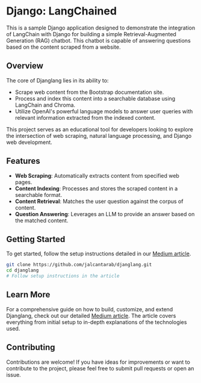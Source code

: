 # Django: LangChained

This is a sample Django application designed to demonstrate the integration of LangChain with Django for building a simple Retrieval-Augmented Generation (RAG) chatbot. This chatbot is capable of answering questions based on the content scraped from a website.

## Overview

The core of Djanglang lies in its ability to:
- Scrape web content from the Bootstrap documentation site.
- Process and index this content into a searchable database using LangChain and Chroma.
- Utilize OpenAI's powerful language models to answer user queries with relevant information extracted from the indexed content.

This project serves as an educational tool for developers looking to explore the intersection of web scraping, natural language processing, and Django web development.

## Features

- **Web Scraping**: Automatically extracts content from specified web pages.
- **Content Indexing**: Processes and stores the scraped content in a searchable format.
- **Content Retrieval**: Matches the user question against the corpus of content.
- **Question Answering**: Leverages an LLM to provide an answer based on the matched content.

## Getting Started

To get started, follow the setup instructions detailed in our [Medium article](https://medium.com/@jakairos/django-langchained-e53aab3ad6bf).

```bash
git clone https://github.com/jalcantarab/djanglang.git
cd djanglang
# Follow setup instructions in the article
```

## Learn More

For a comprehensive guide on how to build, customize, and extend Djanglang, check out our detailed [Medium article](https://medium.com/@jakairos/django-langchained-e53aab3ad6bf). The article covers everything from initial setup to in-depth explanations of the technologies used.

## Contributing

Contributions are welcome! If you have ideas for improvements or want to contribute to the project, please feel free to submit pull requests or open an issue.

